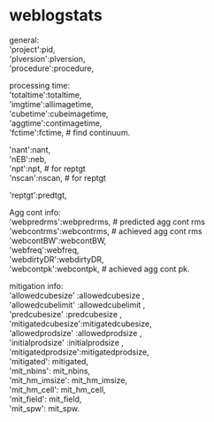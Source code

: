 # weblogstats

general:  
'project':pid,  
'plversion':plversion,  
'procedure':procedure,  

processing time:  
'totaltime':totaltime,  
'imgtime':allimagetime,  
'cubetime':cubeimagetime,  
'aggtime':contimagetime,  
'fctime':fctime,	    # find continuum. 

'nant':nant,  
'nEB':neb,  
'npt':npt, # for reptgt   
'nscan':nscan, # for reptgt   

'reptgt':predtgt,  

Agg cont info:  
'webpredrms':webpredrms,    # predicted agg cont rms   
'webcontrms':webcontrms,    # achieved agg cont rms   
'webcontBW':webcontBW,      
'webfreq':webfreq,        
'webdirtyDR':webdirtyDR,    
'webcontpk':webcontpk,      # achieved agg cont pk.   

mitigation info:  
'allowedcubesize'  :allowedcubesize  ,   
'allowedcubelimit' :allowedcubelimit ,  
'predcubesize'     :predcubesize     ,  
'mitigatedcubesize':mitigatedcubesize,  
'allowedprodsize'  :allowedprodsize  ,  
'initialprodsize'  :initialprodsize  ,  
'mitigatedprodsize':mitigatedprodsize,   
'mitigated': mitigated,    
'mit_nbins': mit_nbins,  
'mit_hm_imsize': mit_hm_imsize,  
'mit_hm_cell': mit_hm_cell,  
'mit_field': mit_field,  
'mit_spw': mit_spw. 
